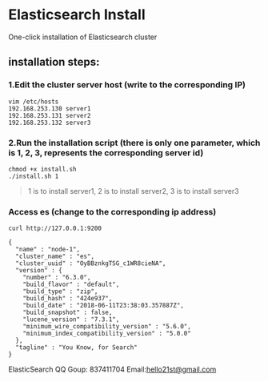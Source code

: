# Elasticsearch Install

One-click installation of Elasticsearch cluster

## installation steps:

### 1.Edit the cluster server host (write to the corresponding IP)
```
vim /etc/hosts
192.168.253.130 server1
192.168.253.131 server2
192.168.253.132 server3
```

### 2.Run the installation script (there is only one parameter, which is 1, 2, 3,  represents the corresponding server id)
```
chmod +x install.sh 
./install.sh 1
```
> 1 is to install server1, 2 is to install server2, 3 is to install server3

### Access es (change to the corresponding ip address)
```
curl http://127.0.0.1:9200

{
  "name" : "node-1",
  "cluster_name" : "es",
  "cluster_uuid" : "OyBBznkgTSG_c1WR8cieNA",
  "version" : {
    "number" : "6.3.0",
    "build_flavor" : "default",
    "build_type" : "zip",
    "build_hash" : "424e937",
    "build_date" : "2018-06-11T23:38:03.357887Z",
    "build_snapshot" : false,
    "lucene_version" : "7.3.1",
    "minimum_wire_compatibility_version" : "5.6.0",
    "minimum_index_compatibility_version" : "5.0.0"
  },
  "tagline" : "You Know, for Search"
}
```

ElasticSearch QQ Goup: 837411704
Email:hello21st@gmail.com

